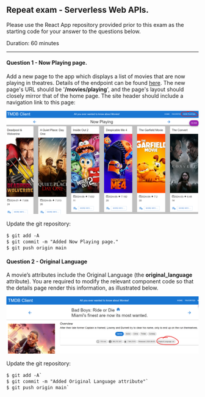 ## Repeat exam - Serverless Web APIs.

Please use the React App repository provided prior to this exam as the starting code for your answer to the questions below.

Duration: 60 minutes

-------------------------------

#### Question 1 - Now Playing page. 

Add a new page to the app which displays a list of movies that are now playing in theatres. Details of the endpoint can be found [here](https://developer.themoviedb.org/reference/movie-now-playing-list).
The new page's URL should be '**/movies/playing**', and the page's layout should closely mirror that of the home page. The site header should include a navigation link to this page:

![image-20240805112759314](./img/image-20240805112759314.png)



Update the git repository:

```
$ git add -A
$ git commit -m "Added Now Playing page."
$ git push origin main
```

#### Question 2 - Original Language

A movie’s attributes include the Original Language (the **original_language** attribute). You are required to modify the relevant component code so that the details page render this information, as illustrated below.

![alt text](./img/image.png)

Update the git repository:

```
$ git add -A`
$ git commit -m "Added Original Language attribute"`
$ git push origin main`
```
